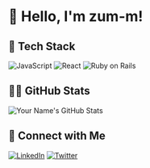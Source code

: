 # 👋 Hello, I'm zum-m!


## 🔧 Tech Stack

![JavaScript](https://img.shields.io/badge/-JavaScript-F7DF1E?style=flat-square&logo=javascript&logoColor=white)
![React](https://img.shields.io/badge/-React-61DAFB?style=flat-square&logo=react&logoColor=white)
![Ruby on Rails](https://img.shields.io/badge/-Ruby_on_Rails-CC0000?style=flat-square&logo=ruby-on-rails&logoColor=white)

<!-- Add more badges for your tech stack -->


<!-- Add more projects -->

## 👨‍💻 GitHub Stats

![Your Name's GitHub Stats](https://github-readme-stats.vercel.app/api?username=zum-m&show_icons=true&theme=radical)


## 🔗 Connect with Me
[![LinkedIn](https://img.shields.io/badge/-LinkedIn-0077B5?style=flat-square&logo=linkedin)](https://linkedin.com/in/yourusername)
[![Twitter](https://img.shields.io/badge/-Twitter-1DA1F2?style=flat-square&logo=twitter&logoColor=white)](https://twitter.com/yourusername)


